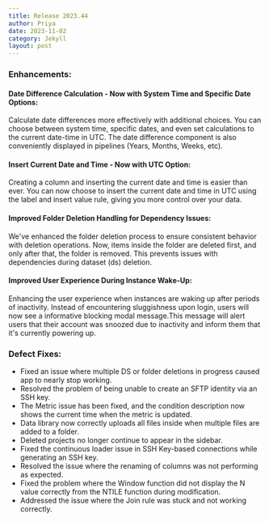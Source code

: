 ```yaml
---
title: Release 2023.44
author: Priya
date: 2023-11-02
category: Jekyll
layout: post
---
```

### Enhancements:

#### Date Difference Calculation - Now with System Time and Specific Date Options:
Calculate date differences more effectively with additional choices. You can choose between system time, specific dates, and even set calculations to the current date-time in UTC. The date difference component is also conveniently displayed in pipelines (Years, Months, Weeks, etc).

#### Insert Current Date and Time - Now with UTC Option:
Creating a column and inserting the current date and time is easier than ever. You can now choose to insert the current date and time in UTC using the label and insert value rule, giving you more control over your data.

#### Improved Folder Deletion Handling for Dependency Issues:
We've enhanced the folder deletion process to ensure consistent behavior with deletion operations. Now, items inside the folder are deleted first, and only after that, the folder is removed. This prevents issues with dependencies during dataset (ds) deletion.

#### Improved User Experience During Instance Wake-Up:
Enhancing the user experience when instances are waking up after periods of inactivity. Instead of encountering sluggishness upon login, users will now see a informative blocking modal message.This message will alert users that their account was snoozed due to inactivity and inform them that it's currently powering up.

### Defect Fixes:
* Fixed an issue where multiple DS or folder deletions in progress caused app to nearly stop working.
* Resolved the problem of being unable to create an SFTP identity via an SSH key.
* The Metric issue has been fixed, and the condition description now shows the current time when the metric is updated.
* Data library now correctly uploads all files inside when multiple files are added to a folder.
* Deleted projects no longer continue to appear in the sidebar.
* Fixed the continuous loader issue in SSH Key-based connections while generating an SSH key.
* Resolved the issue where the renaming of columns was not performing as expected.
* Fixed the problem where the Window function did not display the N value correctly from the NTILE function during modification.
* Addressed the issue where the Join rule was stuck and not working correctly.
